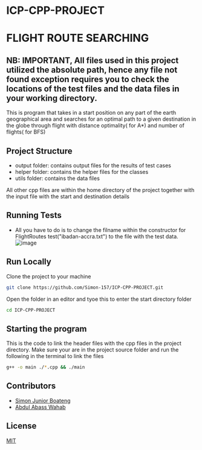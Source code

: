 # ICP-CPP-PROJECT
# FLIGHT ROUTE SEARCHING 
## NB: IMPORTANT, All files used in this project utilized the absolute path, hence any file not found exception requires you to check the locations of the test files and the data files in your working directory.

This is program that takes in a start position on any part of the earth geographical area and searches for an optimal path to a given destination in the globe through flight with distance optimality( for A*) and number of flights( for BFS)

## Project Structure
* output folder: contains output files for the results of test cases
* helper folder: contains the helper files for the classes
* utils folder: contains the data files 

All other cpp files are within the home directory of the project together with the input file with the start and destination details

## Running Tests
* All you have to do is to change the filname within the constructor for FlightRoutes test("ibadan-accra.txt") to the file with the test data.
![image](https://user-images.githubusercontent.com/79936608/204668589-35ae4189-b6a1-465f-9bd3-063b7541979b.png)


## Run Locally
Clone the project to your machine
```bash
git clone https://github.com/Simon-157/ICP-CPP-PROJECT.git

```
Open the folder in an editor and tyoe this to enter the start directory folder
```bash
cd ICP-CPP-PROJECT

```

## Starting the program
This is the code to link the header files with the cpp files in the project directory. Make sure your are in the project source folder and run the following in the terminal to link the files

```bash
g++ -o main ./*.cpp && ./main

```

## Contributors
* [Simon Junior Boateng](https://github.com/Simon-157) 
* [Abdul Abass Wahab](https://github.com/WahabDev12)

## License

[MIT](https://choosealicense.com/licenses/mit/)
